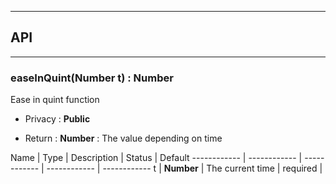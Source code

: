 


-----------------------------
## API
-----------------------------

### easeInQuint(Number t) : Number
Ease in quint function

- Privacy : **Public**

- Return : **Number** : The value depending on time

Name | Type | Description | Status | Default
------------ | ------------ | ------------ | ------------ | ------------
t | **Number** | The current time | required | 



